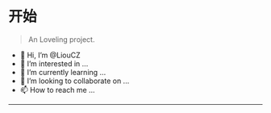 # 开始

> An Loveling project.
- 👋 Hi, I’m @LiouCZ
- 👀 I’m interested in ...
- 🌱 I’m currently learning ...
- 💞️ I’m looking to collaborate on ...
- 📫 How to reach me ...

 <!-- 不蒜子统计 -->
 <hr/>
 


